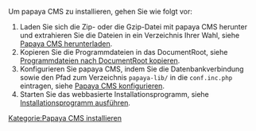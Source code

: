 
Um papaya CMS zu installieren, gehen Sie wie folgt vor:

1.  Laden Sie sich die Zip- oder die Gzip-Datei mit papaya CMS herunter und extrahieren Sie die Dateien in ein Verzeichnis Ihrer Wahl, siehe [Papaya CMS herunterladen](Papaya_CMS_herunterladen.md).
2.  Kopieren Sie die Programmdateien in das DocumentRoot, siehe [Programmdateien nach DocumentRoot kopieren](Programmdateien_nach_DocumentRoot_kopieren.md).
3.  Konfigurieren Sie papaya CMS, indem Sie die Datenbankverbindung sowie den Pfad zum Verzeichnis `papaya-lib/` in die `conf.inc.php` eintragen, siehe [Papaya CMS konfigurieren](Papaya_CMS_konfigurieren.md).
4.  Starten Sie das webbasierte Installationsprogramm, siehe [Installationsprogramm ausführen](Installationsprogramm_ausfuehren.md).

[Kategorie:Papaya CMS installieren](../export_de/Kategorie:Papaya_CMS_installieren.md)
